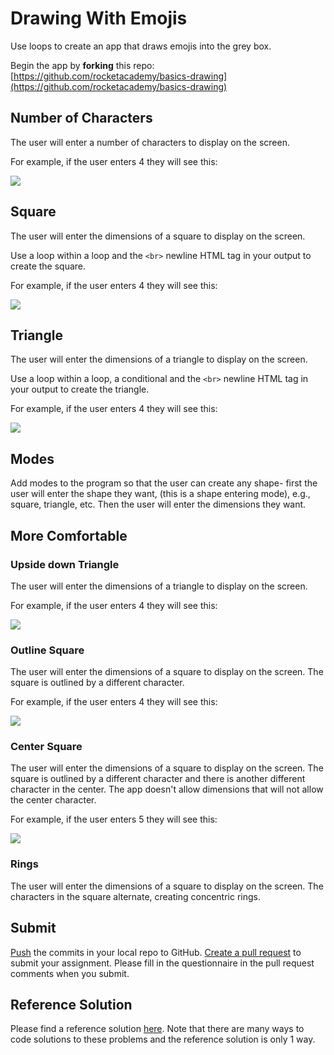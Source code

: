 # Drawing With Emojis

Use loops to create an app that draws emojis into the grey box.

Begin the app by **forking** this repo: [https://github.com/rocketacademy/basics-drawing](https://github.com/rocketacademy/basics-drawing)

## Number of Characters

The user will enter a number of characters to display on the screen.

For example, if the user enters 4 they will see this:

![](../.gitbook/assets/screen-shot-2020-08-26-at-12.35.32-am.png)

## Square

The user will enter the dimensions of a square to display on the screen.

Use a loop within a loop and the `<br>` newline HTML tag in your output to create the square.

For example, if the user enters 4 they will see this:

![](../.gitbook/assets/screen-shot-2020-08-26-at-12.35.12-am.png)

## Triangle

The user will enter the dimensions of a triangle to display on the screen.‌

Use a loop within a loop, a conditional and the `<br>` newline HTML tag in your output to create the triangle.

For example, if the user enters 4 they will see this:

![](../.gitbook/assets/screen-shot-2020-08-26-at-12.37.35-am.png)

## Modes

Add modes to the program so that the user can create any shape- first the user will enter the shape they want, (this is a shape entering mode), e.g., square, triangle, etc. Then the user will enter the dimensions they want.

## More Comfortable

### Upside down Triangle

The user will enter the dimensions of a triangle to display on the screen.

For example, if the user enters 4 they will see this:

![](../.gitbook/assets/screen-shot-2020-08-26-at-12.36.09-am.png)

### Outline Square

The user will enter the dimensions of a square to display on the screen. The square is outlined by a different character.

For example, if the user enters 4 they will see this:

![](../.gitbook/assets/screen-shot-2020-08-26-at-12.54.56-am.png)

### Center Square

The user will enter the dimensions of a square to display on the screen. The square is outlined by a different character and there is another different character in the center. The app doesn't allow dimensions that will not allow the center character.

For example, if the user enters 5 they will see this:

![](../.gitbook/assets/screen-shot-2020-08-26-at-12.58.34-am.png)

### Rings

The user will enter the dimensions of a square to display on the screen. The characters in the square alternate, creating concentric rings.

## Submit

[Push](../7-github/7.1-github-fork-and-pull-request.md#git-push) the commits in your local repo to GitHub. [Create a pull request](../7-github/7.1-github-fork-and-pull-request.md#github-pull-request) to submit your assignment. Please fill in the questionnaire in the pull request comments when you submit.

## Reference Solution

Please find a reference solution [here](https://github.com/rocketacademy/basics-drawing/pull/9/files). Note that there are many ways to code solutions to these problems and the reference solution is only 1 way.
